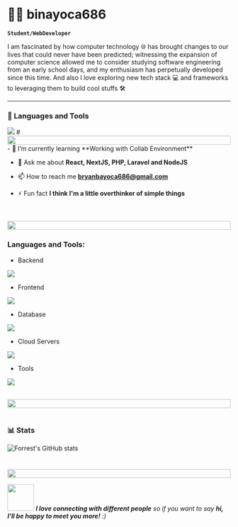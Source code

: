 # 🏄‍♂️ binayoca686

**`Student/WebDeveloper`**

I am fascinated by how computer technology 🌐 has brought changes to our lives that could never have been predicted; witnessing the expansion of computer science allowed me to consider studying software engineering from an early school days, and my enthusiasm has perpetually developed since this time. And also I love exploring new tech stack 💻 and frameworks to leveraging them to build cool stuffs 🛠️

---
### 🧰 Languages and Tools
<img src="https://skillicons.dev/icons?i=php,ts,js,react,nextjs,redux,tailwind,laravel,nodejs,express,nextjs,mongodb,mysql,postgresql,git,github,vscode,postman" />
#

<img src="https://i.imgur.com/dBaSKWF.gif" height="20" width="100%">
- 🌱 I’m currently learning **Working with Collab Environment**

- 💬 Ask me about **React, NextJS, PHP, Laravel and NodeJS**

- 📫 How to reach me **bryanbayoca686@gmail.com**

- ⚡ Fun fact **I think I'm a little overthinker of simple things**

<br>

<br>

<img src="https://i.imgur.com/dBaSKWF.gif" height="20" width="100%">

<h3 align="left">Languages and Tools:</h3>

- Backend
<p align="left">
  <a href="https://skillicons.dev">
    <img src="https://skillicons.dev/icons?i=php,laravel,nodejs,express,nextjs" />
  </a>
</p>

- Frontend
<p align="left">
  <a href="https://skillicons.dev">
    <img src="https://skillicons.dev/icons?i=ts,js,react,nextjs,redux,tailwind,materialui" />
  </a>
</p>

- Database
<p align="left">
  <a href="https://skillicons.dev">
    <img src="https://skillicons.dev/icons?i=mongodb,mysql,postgresql" />
  </a>
</p>

- Cloud Servers
<p align="left">
  <a href="https://skillicons.dev">
    <img src="https://skillicons.dev/icons?i=aws,firebase" />
  </a>
</p>

- Tools
<p align="left">
  <a href="https://skillicons.dev">
    <img src="https://skillicons.dev/icons?i=git,github,vscode,postman" />
  </a>
</p>

<br/>

<img src="https://i.imgur.com/dBaSKWF.gif" height="20" width="100%">

#

### 📊 Stats
  
![Forrest's GitHub stats](https://github-readme-stats.vercel.app/api?username=binayoca686&show_icons=true&theme=gruvbox)
  
#


<img src="https://i.imgur.com/dBaSKWF.gif" height="20" width="100%">

<img src="https://media.giphy.com/media/LnQjpWaON8nhr21vNW/giphy.gif" width="60"> <em><b>I love connecting with different people</b> so if you want to say <b>hi, I'll be happy to meet you more!</b> :)</em>

